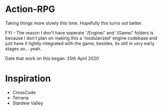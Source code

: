 # Action-RPG
Taking things more slowly this time. Hopefully this turns out better.  
  
FYI - The reason I don't have seperate '/Engine/' and '/Game/' folders is because I don't plan on making this a 'modularized' engine codebase and just have it tightly integrated with the game, besides, its still in very early stages so... yeah.  
  
Date that work on this began: 25th April 2020

# Inspiration
* CrossCode  
* Terraria  
* Stardew Valley  
